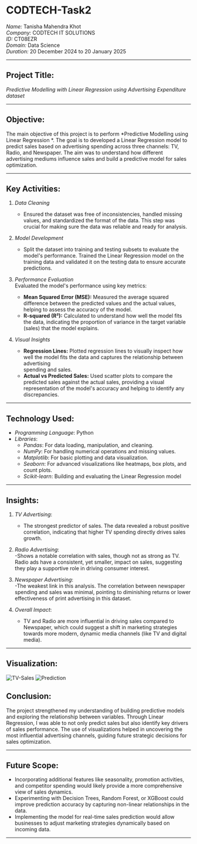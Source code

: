 # CODTECH-Task2 

*Name:* Tanisha Mahendra Khot  
*Company:* CODTECH IT SOLUTIONS  
*ID:* CT08EZR  
*Domain:* Data Science  
*Duration:* 20 December 2024 to 20 January 2025 

---

## Project Title: 
*Predictive Modelling with Linear Regression using Advertising Expenditure dataset*

---

## Objective:
The main objective of this project is to perform *Predictive Modelling using Linear Regression *. The goal is to developed a Linear Regression model to predict sales based on advertising spending across three channels: TV, Radio, and Newspaper. The aim was to understand how different advertising mediums influence sales and build a predictive model for sales optimization.

---

## Key Activities:
1. *Data Cleaning*  
   - Ensured the dataset was free of inconsistencies, handled missing values, and standardized the format of the data. This step was crucial for making sure the        data was reliable and ready for analysis.


2. *Model Development*  
   - Split the dataset into training and testing subsets to evaluate the model's performance. Trained the Linear Regression model on the training data and               validated it on the testing data to ensure accurate predictions.

3. *Performance Evaluation*  
    Evaluated the model's performance using key metrics:
    - **Mean Squared Error (MSE):** Measured the average squared difference between the predicted values and the actual values, helping to assess the accuracy of           the model.
    - **R-squared (R²):** Calculated to understand how well the model fits the data, indicating the proportion of variance in the target variable (sales) that the           model explains.

4. *Visual Insights*
    - **Regression Lines:** Plotted regression lines to visually inspect how well the model fits the data and captures the relationship between advertising   
        spending and sales.
    - **Actual vs Predicted Sales:** Used scatter plots to compare the predicted sales against the actual sales, providing a visual representation of the model's           accuracy and helping to identify any discrepancies.

---


## Technology Used:
- *Programming Language*: Python
- *Libraries*:
  - *Pandas*: For data loading, manipulation, and cleaning.
  - *NumPy*: For handling numerical operations and missing values.
  - *Matplotlib*: For basic plotting and data visualization.
  - *Seaborn*: For advanced visualizations like heatmaps, box plots, and count plots.
  - *Scikit-learn*: Building and evaluating the Linear Regression model


---




## Insights:
1. *TV Advertising*:  
   - The strongest predictor of sales. The data revealed a robust positive correlation, indicating that higher TV spending directly drives sales growth.

2. *Radio Advertising*:  
   -Shows a notable correlation with sales, though not as strong as TV. Radio ads have a consistent, yet smaller, impact on sales, suggesting they play a 
    supportive role in driving consumer interest.

3. *Newspaper Advertising*:  
   -The weakest link in this analysis. The correlation between newspaper spending and sales was minimal, pointing to diminishing returns or lower effectiveness of      print advertising in this dataset.

4. *Overall Impact*:  
   - TV and Radio are more influential in driving sales compared to Newspaper, which could suggest a shift in marketing strategies towards more modern, dynamic 
     media channels (like TV and digital media).

---

## Visualization:
![TV-Sales](https://github.com/user-attachments/assets/59dcf583-13bd-485c-8a68-8a4eeac9faf6)
![Prediction](https://github.com/user-attachments/assets/e2663b3b-0283-415f-a57b-9b86c4fc84a8)



## Conclusion:  
The project strengthened my understanding of building predictive models and exploring the relationship between variables. Through Linear Regression, I was able to not only predict sales but also identify key drivers of sales performance. The use of visualizations helped in uncovering the most influential advertising channels, guiding future strategic decisions for sales optimization.

---

## Future Scope:
- Incorporating additional features like seasonality, promotion activities, and competitor spending would likely provide a more comprehensive view of sales 
  dynamics.
- Experimenting with Decision Trees, Random Forest, or XGBoost could improve prediction accuracy by capturing non-linear relationships in the data.
- Implementing the model for real-time sales prediction would allow businesses to adjust marketing strategies dynamically based on incoming data.

---
